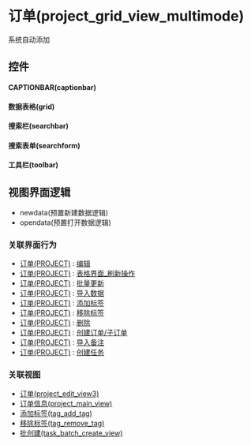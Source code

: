 # 订单(project_grid_view_multimode)  <!-- {docsify-ignore-all} -->


系统自动添加



## 控件
#### CAPTIONBAR(captionbar)
#### 数据表格(grid)
#### 搜索栏(searchbar)
#### 搜索表单(searchform)
#### 工具栏(toolbar)

## 视图界面逻辑
  * newdata(预置新建数据逻辑)
  * opendata(预置打开数据逻辑)


### 关联界面行为
  * [订单(PROJECT)](module/crm/project) : [编辑](module/crm/project#界面行为)
  * [订单(PROJECT)](module/crm/project) : [表格界面_刷新操作](module/crm/project#界面行为)
  * [订单(PROJECT)](module/crm/project) : [批量更新](module/crm/project#界面行为)
  * [订单(PROJECT)](module/crm/project) : [导入数据](module/crm/project#界面行为)
  * [订单(PROJECT)](module/crm/project) : [添加标签](module/crm/project#界面行为)
  * [订单(PROJECT)](module/crm/project) : [移除标签](module/crm/project#界面行为)
  * [订单(PROJECT)](module/crm/project) : [删除](module/crm/project#界面行为)
  * [订单(PROJECT)](module/crm/project) : [创建订单/子订单](module/crm/project#界面行为)
  * [订单(PROJECT)](module/crm/project) : [导入备注](module/crm/project#界面行为)
  * [订单(PROJECT)](module/crm/project) : [创建任务](module/crm/project#界面行为)

### 关联视图
  * [订单(project_edit_view3)](app/view/project_edit_view3)
  * [订单信息(project_main_view)](app/view/project_main_view)
  * [添加标签(tag_add_tag)](app/view/tag_add_tag)
  * [移除标签(tag_remove_tag)](app/view/tag_remove_tag)
  * [批创建(task_batch_create_view)](app/view/task_batch_create_view)

<script>
 const { createApp } = Vue
  createApp({
    data() {
      return {

      }
    }
  }).use(ElementPlus).mount('#app')
</script>